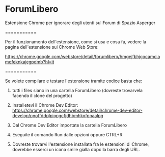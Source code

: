 ForumLibero
===========

Estensione Chrome per ignorare degli utenti sul Forum di Spazio Asperger

===========

Per il funzionamento dell'estensione, come si usa e cosa fa, vedere la pagina dell'estensione sul Chrome Web Store: 

https://chrome.google.com/webstore/detail/forumlibero/hmgejfbhjgocamciamofeknkajegpdmb?hl=it


===========

Se volete compilare e testare l'estensione tramite codice basta che:

1) tutti i files siano in una cartella ForumLibero (dovreste trovarvela facendo il clone del progetto)

2) Installetevi il Chrome Dev Editor: https://chrome.google.com/webstore/detail/chrome-dev-editor-develop/pnoffddplpippgcfjdhbmhkofpnaalpg

3) Dal Chrome Dev Editor importate la cartella ForumLibero

4) Eseguite il comando Run dalle opzioni oppure CTRL+R

5) Dovreste trovarvi l'estensione installata fra le estensioni di Chrome, dovrebbe esserci un icona smile gialla dopo la barra degli URL.

